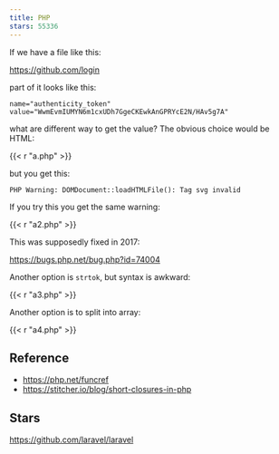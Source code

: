 ```yaml
---
title: PHP
stars: 55336
---
```


If we have a file like this:

<https://github.com/login>

part of it looks like this:

~~~
name="authenticity_token" value="WwmEvmIUMYN6m1cxUDh7GgeCKEwkAnGPRYcE2N/HAv5g7A"
~~~

what are different way to get the value? The obvious choice would be HTML:

{{< r "a.php" >}}

but you get this:

~~~
PHP Warning: DOMDocument::loadHTMLFile(): Tag svg invalid
~~~

If you try this you get the same warning:

{{< r "a2.php" >}}

This was supposedly fixed in 2017:

<https://bugs.php.net/bug.php?id=74004>

Another option is `strtok`, but syntax is awkward:

{{< r "a3.php" >}}

Another option is to split into array:

{{< r "a4.php" >}}

## Reference

- <https://php.net/funcref>
- <https://stitcher.io/blog/short-closures-in-php>

## Stars

<https://github.com/laravel/laravel>
